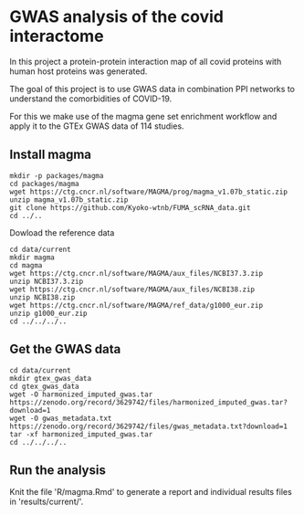 # GWAS analysis of the covid interactome

In this project a protein-protein interaction map of all covid proteins with human host proteins was generated.

The goal of this project is to use GWAS data in combination PPI networks to understand the comorbidities of COVID-19.

For this we make use of the magma gene set enrichment workflow and apply it to the GTEx GWAS data of 114 studies.


## Install magma
```
mkdir -p packages/magma
cd packages/magma
wget https://ctg.cncr.nl/software/MAGMA/prog/magma_v1.07b_static.zip
unzip magma_v1.07b_static.zip 
git clone https://github.com/Kyoko-wtnb/FUMA_scRNA_data.git
cd ../..
```

Dowload the reference data
```
cd data/current
mkdir magma
cd magma
wget https://ctg.cncr.nl/software/MAGMA/aux_files/NCBI37.3.zip
unzip NCBI37.3.zip 
wget https://ctg.cncr.nl/software/MAGMA/aux_files/NCBI38.zip
unzip NCBI38.zip
wget https://ctg.cncr.nl/software/MAGMA/ref_data/g1000_eur.zip
unzip g1000_eur.zip
cd ../../../..
```

## Get the GWAS data
```
cd data/current
mkdir gtex_gwas_data
cd gtex_gwas_data
wget -O harmonized_imputed_gwas.tar https://zenodo.org/record/3629742/files/harmonized_imputed_gwas.tar?download=1
wget -O gwas_metadata.txt  https://zenodo.org/record/3629742/files/gwas_metadata.txt?download=1
tar -xf harmonized_imputed_gwas.tar
cd ../../../..
```

## Run the analysis

Knit the file 'R/magma.Rmd' to generate a report and individual results files in 'results/current/'.
